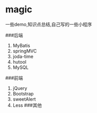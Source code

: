 # magic
一些demo,知识点总结,自己写的一些小程序

###后端
1. MyBatis
2. springMVC
3. joda-time
4. hutool
5. MySQL

###前端
1. jQuery
2. Bootstrap
3. sweetAlert
4. Less
###其他
